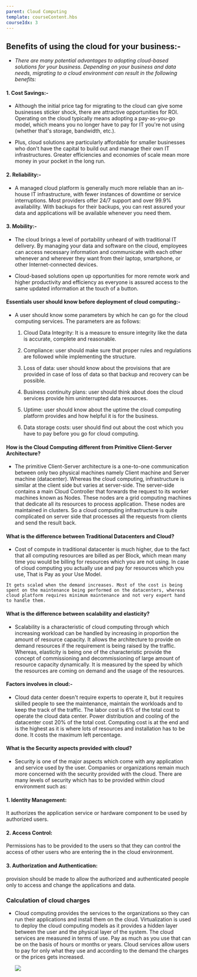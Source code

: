 ```yaml
---
parent: Cloud Computing
template: courseContent.hbs
courseIdx: 3
---
```


## Benefits of using the cloud for your business:-
- *There are many potential advantages to adopting cloud-based solutions for your business. Depending on your business and data needs, migrating to a cloud environment can result in the following benefits:*

#### 1. Cost Savings:-

- Although the initial price tag for migrating to the cloud can give some businesses sticker shock, there are attractive opportunities for ROI. Operating on the cloud typically means adopting a pay-as-you-go model, which means you no longer have to pay for IT you're not using (whether that's storage, bandwidth, etc.).

- Plus, cloud solutions are particularly affordable for smaller businesses who don't have the capital to build out and manage their own IT infrastructures. Greater efficiencies and economies of scale mean more money in your pocket in the long run.

#### 2. Reliability:-

- A managed cloud platform is generally much more reliable than an in-house IT infrastructure, with fewer instances of downtime or service interruptions. Most providers offer 24/7 support and over 99.9% availability. With backups for their backups, you can rest assured your data and applications will be available whenever you need them.

#### 3. Mobility:-

- The cloud brings a level of portability unheard of with traditional IT delivery. By managing your data and software on the cloud, employees can access necessary information and communicate with each other whenever and wherever they want from their laptop, smartphone, or other Internet-connected devices.

- Cloud-based solutions open up opportunities for more remote work and higher productivity and efficiency as everyone is assured access to the same updated information at the touch of a button.


#### Essentials user should know before deployment of cloud computing:-

- A user should know some parameters by which he can go for the cloud computing services. The parameters are as follows: 

   1. Cloud Data Integrity: It is a measure to ensure integrity like the data is accurate, complete and reasonable. 
   
   2. Compliance: user should make sure that proper rules and regulations are followed while implementing the structure. 
   
   3. Loss of data: user should know about the provisions that are provided in case of loss of data so that backup and recovery can be possible. 
   
   4. Business continuity plans: user should think about does the cloud services provide him uninterrupted data resources. 
   
   5. Uptime: user should know about the uptime the cloud computing platform provides and how helpful it is for the business. 
   
   6. Data storage costs: user should find out about the cost which you have to pay before you go for cloud computing.
   
 #### How is the Cloud Computing different from Primitive Client-Server Architecture?
 
 - The primitive Client-Server architecture is a one-to-one communication between only two physical machines namely Client machine and Server machine (datacenter). Whereas the cloud computing, infrastructure is similar at the client side but varies at server-side. The server-side contains a main Cloud Controller that forwards the request to its worker machines known as Nodes. These nodes are a grid computing machines that dedicate all its resources to process application. These nodes are maintained in clusters. So a cloud computing infrastructure is quite complicated on server side that processes all the requests from clients and send the result back.
 
 #### What is the difference between Traditional Datacenters and Cloud?
 
   - Cost of compute in traditional datacenter is much higher, due to the fact that all computing resources are billed as per Block, which mean many time you would be billing for resources which you are not using. In case of cloud computing you actually use and pay for resources which you use, That is Pay as your Use Model. 
   
   
    It gets scaled when the demand increases. Most of the cost is being spent on the maintenance being performed on the datacenters, whereas cloud platform requires minimum maintenance and not very expert hand to handle them.



#### What is the difference between scalability and elasticity?

  -  Scalability is a characteristic of cloud computing through which increasing workload can be handled by increasing in proportion the amount of resource capacity. It allows the architecture to provide on demand resources if the requirement is being raised by the traffic. Whereas, elasticity is being one of the characteristic provide the concept of commissioning and decommissioning of large amount of resource capacity dynamically. It is measured by the speed by which the resources are coming on demand and the usage of the resources.
  
#### Factors involves in cloud:-

- Cloud data center doesn't require experts to operate it, but it requires skilled people to see the maintenance, maintain the workloads and to keep the track of the traffic. The labor cost is 6% of the total cost to operate the cloud data center. Power distribution and cooling of the datacenter cost 20% of the total cost. Computing cost is at the end and is the highest as it is where lots of resources and installation has to be done. It costs the maximum left percentage.

#### What is the Security aspects provided with cloud?
- Security is one of the major aspects which come with any application and service used by the user. Companies or organizations remain much more concerned with the security provided with the cloud. There are many levels of security which has to be provided within cloud environment such as: 

#### 1. Identity Management: 
It authorizes the application service or hardware component to be used by authorized users. 
#### 2. Access Control: 
Permissions has to be provided to the users so that they can control the access of other users who are entering the in the cloud environment. 
#### 3. Authorization and Authentication: 
provision should be made to allow the authorized and authenticated people only to access and change the applications and data.

### Calculation of cloud charges
-  Cloud computing provides the services to the organizations so they can run their applications and install them on the cloud. Virtualization is used to deploy the cloud computing models as it provides a hidden layer between the user and the physical layer of the system. The cloud services are measured in terms of use. Pay as much as you use that can be on the basis of hours or months or years. Cloud services allow users to pay for only what they use and according to the demand the charges or the prices gets increased.


   ![](https://newuat.blockdegree.org//img/cloud-computing-imges/cloud-companies.png)

